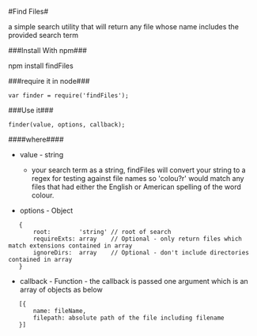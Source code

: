#Find Files#

a simple search utility that will return any file whose name includes the provided search term

###Install With npm###

npm install findFiles

###require it in node###

```
var finder = require('findFiles');
```

###Use it###

```
finder(value, options, callback);
```

####where####
* value - string
  + your search term as a string, findFiles will convert your string to a regex for testing against file names so 'colou?r' would match any files that had either the English or American spelling of the word colour.

* options - Object 
```
   {
       root:        'string' // root of search
       requireExts: array    // Optional - only return files which match extensions contained in array
       ignoreDirs:  array    // Optional - don't include directories contained in array
   }
```

* callback - Function - the callback is passed one argument which is an array of objects as below
```
   [{
       name: fileName,
       filepath: absolute path of the file including filename
   }]
```
